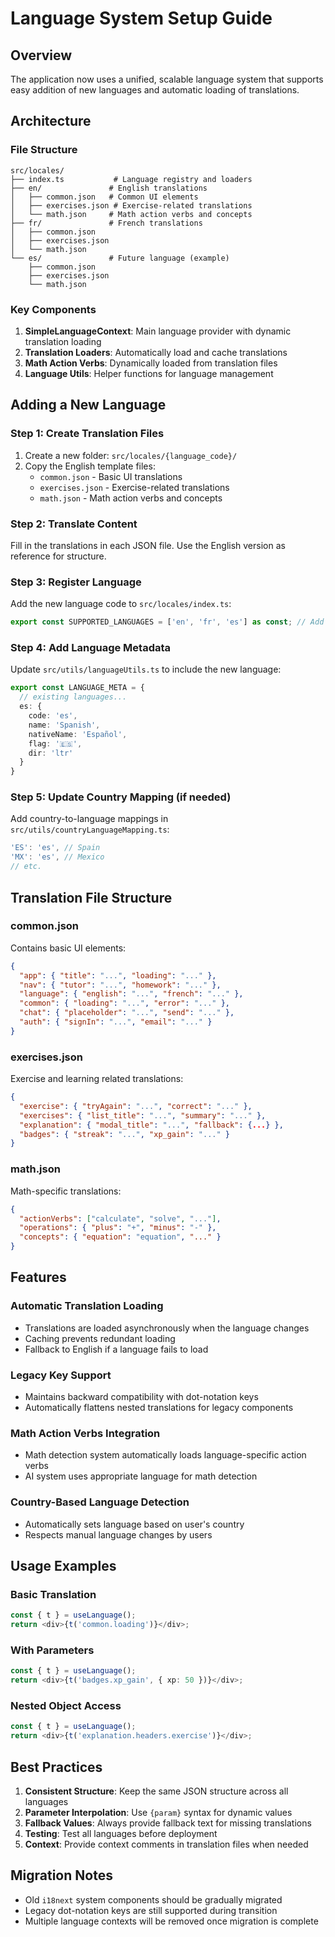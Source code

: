 # Language System Setup Guide

## Overview
The application now uses a unified, scalable language system that supports easy addition of new languages and automatic loading of translations.

## Architecture

### File Structure
```
src/locales/
├── index.ts           # Language registry and loaders
├── en/               # English translations
│   ├── common.json   # Common UI elements
│   ├── exercises.json # Exercise-related translations
│   └── math.json     # Math action verbs and concepts
├── fr/               # French translations
│   ├── common.json
│   ├── exercises.json
│   └── math.json
└── es/               # Future language (example)
    ├── common.json
    ├── exercises.json
    └── math.json
```

### Key Components

1. **SimpleLanguageContext**: Main language provider with dynamic translation loading
2. **Translation Loaders**: Automatically load and cache translations
3. **Math Action Verbs**: Dynamically loaded from translation files
4. **Language Utils**: Helper functions for language management

## Adding a New Language

### Step 1: Create Translation Files
1. Create a new folder: `src/locales/{language_code}/`
2. Copy the English template files:
   - `common.json` - Basic UI translations
   - `exercises.json` - Exercise-related translations  
   - `math.json` - Math action verbs and concepts

### Step 2: Translate Content
Fill in the translations in each JSON file. Use the English version as reference for structure.

### Step 3: Register Language
Add the new language code to `src/locales/index.ts`:
```typescript
export const SUPPORTED_LANGUAGES = ['en', 'fr', 'es'] as const; // Add 'es'
```

### Step 4: Add Language Metadata
Update `src/utils/languageUtils.ts` to include the new language:
```typescript
export const LANGUAGE_META = {
  // existing languages...
  es: {
    code: 'es',
    name: 'Spanish',
    nativeName: 'Español', 
    flag: '🇪🇸',
    dir: 'ltr'
  }
}
```

### Step 5: Update Country Mapping (if needed)
Add country-to-language mappings in `src/utils/countryLanguageMapping.ts`:
```typescript
'ES': 'es', // Spain
'MX': 'es', // Mexico
// etc.
```

## Translation File Structure

### common.json
Contains basic UI elements:
```json
{
  "app": { "title": "...", "loading": "..." },
  "nav": { "tutor": "...", "homework": "..." },
  "language": { "english": "...", "french": "..." },
  "common": { "loading": "...", "error": "..." },
  "chat": { "placeholder": "...", "send": "..." },
  "auth": { "signIn": "...", "email": "..." }
}
```

### exercises.json
Exercise and learning related translations:
```json
{
  "exercise": { "tryAgain": "...", "correct": "..." },
  "exercises": { "list_title": "...", "summary": "..." },
  "explanation": { "modal_title": "...", "fallback": {...} },
  "badges": { "streak": "...", "xp_gain": "..." }
}
```

### math.json
Math-specific translations:
```json
{
  "actionVerbs": ["calculate", "solve", "..."],
  "operations": { "plus": "+", "minus": "-" },
  "concepts": { "equation": "equation", "..." }
}
```

## Features

### Automatic Translation Loading
- Translations are loaded asynchronously when the language changes
- Caching prevents redundant loading
- Fallback to English if a language fails to load

### Legacy Key Support
- Maintains backward compatibility with dot-notation keys
- Automatically flattens nested translations for legacy components

### Math Action Verbs Integration
- Math detection system automatically loads language-specific action verbs
- AI system uses appropriate language for math detection

### Country-Based Language Detection
- Automatically sets language based on user's country
- Respects manual language changes by users

## Usage Examples

### Basic Translation
```typescript
const { t } = useLanguage();
return <div>{t('common.loading')}</div>;
```

### With Parameters
```typescript
const { t } = useLanguage();
return <div>{t('badges.xp_gain', { xp: 50 })}</div>;
```

### Nested Object Access  
```typescript
const { t } = useLanguage();
return <div>{t('explanation.headers.exercise')}</div>;
```

## Best Practices

1. **Consistent Structure**: Keep the same JSON structure across all languages
2. **Parameter Interpolation**: Use `{param}` syntax for dynamic values
3. **Fallback Values**: Always provide fallback text for missing translations
4. **Testing**: Test all languages before deployment
5. **Context**: Provide context comments in translation files when needed

## Migration Notes

- Old `i18next` system components should be gradually migrated
- Legacy dot-notation keys are still supported during transition
- Multiple language contexts will be removed once migration is complete
